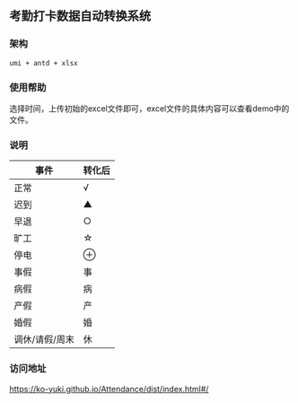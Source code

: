 ## 考勤打卡数据自动转换系统

### 架构

`umi + antd + xlsx`

### 使用帮助

选择时间，上传初始的excel文件即可，excel文件的具体内容可以查看demo中的文件。

### 说明


| 事件           | 转化后 |
| -------------- | ------ |
| 正常           | √      |
| 迟到           | ▲      |
| 早退           | ○      |
| 旷工           | ☆      |
| 停电           | ⊕      |
| 事假           | 事     |
| 病假           | 病     |
| 产假           | 产     |
| 婚假           | 婚     |
| 调休/请假/周末 | 休     |

### 访问地址

https://ko-yuki.github.io/Attendance/dist/index.html#/
